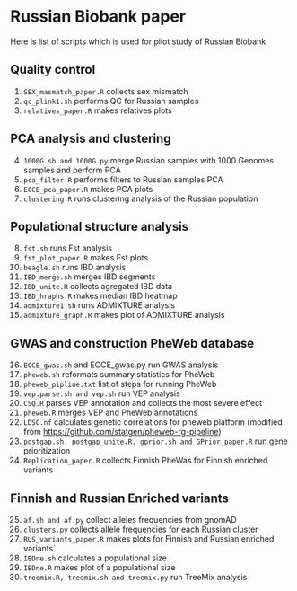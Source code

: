 # **Russian Biobank paper**
Here is list of scripts which is used for pilot study of Russian Biobank

## **Quality control**

1. `SEX_masmatch_paper.R` collects sex mismatch
2. `qc_plink1.sh` performs QC for Russian samples
3. `relatives_paper.R` makes relatives plots

## **PCA analysis and clustering**

4. `1000G.sh and 1000G.py` merge Russian samples with 1000 Genomes samples and perform PCA
5. `pca_filter.R` performs filters to Russian samples PCA
6. `ECCE_pca_paper.R` makes PCA plots
7. `clustering.R` runs clustering analysis of the Russian population

## **Populational structure analysis**

8. `fst.sh` runs Fst analysis
9. `fst_plot_paper.R` makes Fst plots
10. `beagle.sh` runs IBD analysis
11. `IBD_merge.sh` merges IBD segments
12. `IBD_unite.R` collects agregated IBD data
13. `IBD_hraphs.R` makes median IBD heatmap
14. `admixture1.sh` runs ADMIXTURE analysis
15. `admixture_graph.R` makes plot of ADMIXTURE analysis

## **GWAS and construction PheWeb database**

16. `ECCE_gwas.sh` and ECCE_gwas.py run GWAS analysis
17. `pheweb.sh` reformats summary statistics for PheWeb
18. `pheweb_pipline.txt` list of steps for running PheWeb
19. `vep.parse.sh and vep.sh` run VEP analysis
20. `CSQ.R` parses VEP annotation and collects the most severe effect
21. `pheweb.R` merges VEP and PheWeb annotations
22. `LDSC.nf` calculates genetic correlations for pheweb platform (modified from https://github.com/statgen/pheweb-rg-pipeline) 
23. `postgap.sh, postgap_unite.R, gprior.sh and GPrior_paper.R` run gene prioritization
24. `Replication_paper.R` collects Finnish PheWas for Finnish enriched variants

## **Finnish and Russian Enriched variants**

25. `af.sh and af.py` collect alleles frequencies from gnomAD
26. `clusters.py` collects allele frequencies for each Russian cluster
27. `RUS_variants_paper.R` makes plots for Finnish and Russian enriched variants`
28. `IBDne.sh` calculates a populational size
29. `IBDne.R` makes plot of a populational size
30. `treemix.R, treemix.sh and treemix.py` run TreeMix analysis
